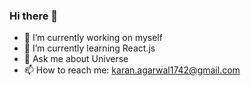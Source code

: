 ### Hi there 👋

<!--
**i-m-karanagarwal/i-m-karanagarwal** is a ✨ _special_ ✨ repository because its `README.md` (this file) appears on your GitHub profile.

Here are some ideas to get you started:-->

- 🔭 I’m currently working on myself
- 🌱 I’m currently learning React.js
- 💬 Ask me about Universe
- 📫 How to reach me: karan.agarwal1742@gmail.com

